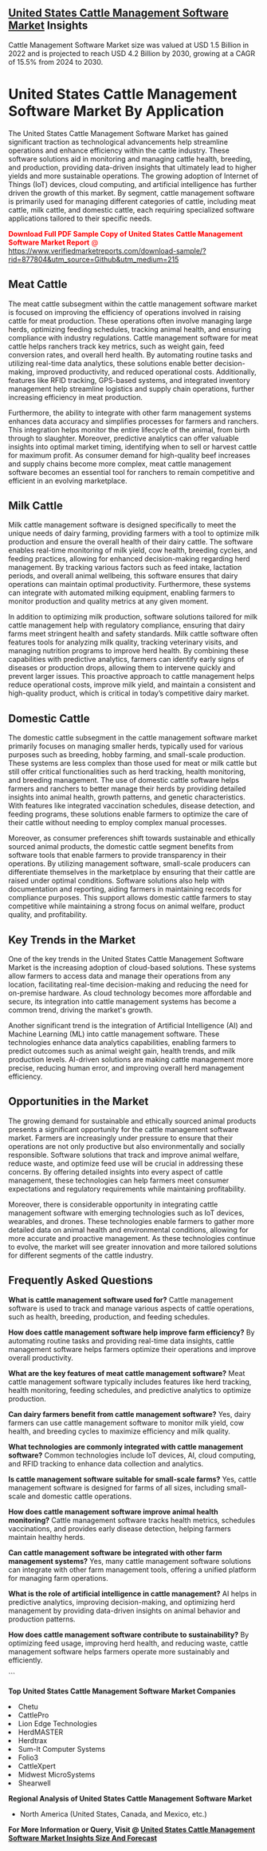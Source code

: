 <h2><a href="https://www.verifiedmarketreports.com/download-sample/?rid=877804&amp;utm_source=Github&amp;utm_medium=215" target="_blank">United States Cattle Management Software Market</a> Insights</h2><p>Cattle Management Software Market size was valued at USD 1.5 Billion in 2022 and is projected to reach USD 4.2 Billion by 2030, growing at a CAGR of 15.5% from 2024 to 2030.</p><p><h1>United States Cattle Management Software Market By Application</h1><p>The United States Cattle Management Software Market has gained significant traction as technological advancements help streamline operations and enhance efficiency within the cattle industry. These software solutions aid in monitoring and managing cattle health, breeding, and production, providing data-driven insights that ultimately lead to higher yields and more sustainable operations. The growing adoption of Internet of Things (IoT) devices, cloud computing, and artificial intelligence has further driven the growth of this market. By segment, cattle management software is primarily used for managing different categories of cattle, including meat cattle, milk cattle, and domestic cattle, each requiring specialized software applications tailored to their specific needs. </p><p><p><span class=""><span style="color: #ff0000;"><strong>Download Full PDF Sample Copy of United States Cattle Management Software Market Report</strong> @ </span><a href="https://www.verifiedmarketreports.com/download-sample/?rid=877804&amp;utm_source=Github&amp;utm_medium=215" target="_blank">https://www.verifiedmarketreports.com/download-sample/?rid=877804&amp;utm_source=Github&amp;utm_medium=215</a></span></p></p><h2>Meat Cattle</h2><p>The meat cattle subsegment within the cattle management software market is focused on improving the efficiency of operations involved in raising cattle for meat production. These operations often involve managing large herds, optimizing feeding schedules, tracking animal health, and ensuring compliance with industry regulations. Cattle management software for meat cattle helps ranchers track key metrics, such as weight gain, feed conversion rates, and overall herd health. By automating routine tasks and utilizing real-time data analytics, these solutions enable better decision-making, improved productivity, and reduced operational costs. Additionally, features like RFID tracking, GPS-based systems, and integrated inventory management help streamline logistics and supply chain operations, further increasing efficiency in meat production.<p>Furthermore, the ability to integrate with other farm management systems enhances data accuracy and simplifies processes for farmers and ranchers. This integration helps monitor the entire lifecycle of the animal, from birth through to slaughter. Moreover, predictive analytics can offer valuable insights into optimal market timing, identifying when to sell or harvest cattle for maximum profit. As consumer demand for high-quality beef increases and supply chains become more complex, meat cattle management software becomes an essential tool for ranchers to remain competitive and efficient in an evolving marketplace.</p><h2>Milk Cattle</h2><p>Milk cattle management software is designed specifically to meet the unique needs of dairy farming, providing farmers with a tool to optimize milk production and ensure the overall health of their dairy cattle. The software enables real-time monitoring of milk yield, cow health, breeding cycles, and feeding practices, allowing for enhanced decision-making regarding herd management. By tracking various factors such as feed intake, lactation periods, and overall animal wellbeing, this software ensures that dairy operations can maintain optimal productivity. Furthermore, these systems can integrate with automated milking equipment, enabling farmers to monitor production and quality metrics at any given moment.<p>In addition to optimizing milk production, software solutions tailored for milk cattle management help with regulatory compliance, ensuring that dairy farms meet stringent health and safety standards. Milk cattle software often features tools for analyzing milk quality, tracking veterinary visits, and managing nutrition programs to improve herd health. By combining these capabilities with predictive analytics, farmers can identify early signs of diseases or production drops, allowing them to intervene quickly and prevent larger issues. This proactive approach to cattle management helps reduce operational costs, improve milk yield, and maintain a consistent and high-quality product, which is critical in today’s competitive dairy market.</p><h2>Domestic Cattle</h2><p>The domestic cattle subsegment in the cattle management software market primarily focuses on managing smaller herds, typically used for various purposes such as breeding, hobby farming, and small-scale production. These systems are less complex than those used for meat or milk cattle but still offer critical functionalities such as herd tracking, health monitoring, and breeding management. The use of domestic cattle software helps farmers and ranchers to better manage their herds by providing detailed insights into animal health, growth patterns, and genetic characteristics. With features like integrated vaccination schedules, disease detection, and feeding programs, these solutions enable farmers to optimize the care of their cattle without needing to employ complex manual processes.<p>Moreover, as consumer preferences shift towards sustainable and ethically sourced animal products, the domestic cattle segment benefits from software tools that enable farmers to provide transparency in their operations. By utilizing management software, small-scale producers can differentiate themselves in the marketplace by ensuring that their cattle are raised under optimal conditions. Software solutions also help with documentation and reporting, aiding farmers in maintaining records for compliance purposes. This support allows domestic cattle farmers to stay competitive while maintaining a strong focus on animal welfare, product quality, and profitability.</p><h2>Key Trends in the Market</h2><p>One of the key trends in the United States Cattle Management Software Market is the increasing adoption of cloud-based solutions. These systems allow farmers to access data and manage their operations from any location, facilitating real-time decision-making and reducing the need for on-premise hardware. As cloud technology becomes more affordable and secure, its integration into cattle management systems has become a common trend, driving the market's growth.</p><p>Another significant trend is the integration of Artificial Intelligence (AI) and Machine Learning (ML) into cattle management software. These technologies enhance data analytics capabilities, enabling farmers to predict outcomes such as animal weight gain, health trends, and milk production levels. AI-driven solutions are making cattle management more precise, reducing human error, and improving overall herd management efficiency.</p><h2>Opportunities in the Market</h2><p>The growing demand for sustainable and ethically sourced animal products presents a significant opportunity for the cattle management software market. Farmers are increasingly under pressure to ensure that their operations are not only productive but also environmentally and socially responsible. Software solutions that track and improve animal welfare, reduce waste, and optimize feed use will be crucial in addressing these concerns. By offering detailed insights into every aspect of cattle management, these technologies can help farmers meet consumer expectations and regulatory requirements while maintaining profitability.</p><p>Moreover, there is considerable opportunity in integrating cattle management software with emerging technologies such as IoT devices, wearables, and drones. These technologies enable farmers to gather more detailed data on animal health and environmental conditions, allowing for more accurate and proactive management. As these technologies continue to evolve, the market will see greater innovation and more tailored solutions for different segments of the cattle industry.</p><h2>Frequently Asked Questions</h2><p><b>What is cattle management software used for?</b> Cattle management software is used to track and manage various aspects of cattle operations, such as health, breeding, production, and feeding schedules.</p><p><b>How does cattle management software help improve farm efficiency?</b> By automating routine tasks and providing real-time data insights, cattle management software helps farmers optimize their operations and improve overall productivity.</p><p><b>What are the key features of meat cattle management software?</b> Meat cattle management software typically includes features like herd tracking, health monitoring, feeding schedules, and predictive analytics to optimize production.</p><p><b>Can dairy farmers benefit from cattle management software?</b> Yes, dairy farmers can use cattle management software to monitor milk yield, cow health, and breeding cycles to maximize efficiency and milk quality.</p><p><b>What technologies are commonly integrated with cattle management software?</b> Common technologies include IoT devices, AI, cloud computing, and RFID tracking to enhance data collection and analytics.</p><p><b>Is cattle management software suitable for small-scale farms?</b> Yes, cattle management software is designed for farms of all sizes, including small-scale and domestic cattle operations.</p><p><b>How does cattle management software improve animal health monitoring?</b> Cattle management software tracks health metrics, schedules vaccinations, and provides early disease detection, helping farmers maintain healthy herds.</p><p><b>Can cattle management software be integrated with other farm management systems?</b> Yes, many cattle management software solutions can integrate with other farm management tools, offering a unified platform for managing farm operations.</p><p><b>What is the role of artificial intelligence in cattle management?</b> AI helps in predictive analytics, improving decision-making, and optimizing herd management by providing data-driven insights on animal behavior and production patterns.</p><p><b>How does cattle management software contribute to sustainability?</b> By optimizing feed usage, improving herd health, and reducing waste, cattle management software helps farmers operate more sustainably and efficiently.</p>```</p><p><strong>Top United States Cattle Management Software Market Companies</strong></p><div data-test-id=""><p><li>Chetu</li><li> CattlePro</li><li> Lion Edge Technologies</li><li> HerdMASTER</li><li> Herdtrax</li><li> Sum-It Computer Systems</li><li> Folio3</li><li> CattleXpert</li><li> Midwest MicroSystems</li><li> Shearwell</li></p><div><strong>Regional Analysis of&nbsp;United States Cattle Management Software Market</strong></div><ul><li dir="ltr"><p dir="ltr">North America&nbsp;(United States, Canada, and Mexico, etc.)</p></li></ul><p><strong>For More Information or Query, Visit @&nbsp;</strong><strong><a href="https://www.verifiedmarketreports.com/product/cattle-management-software-market/?utm_source=Github&amp;utm_medium=215" target="_blank">United States Cattle Management Software Market Insights Size And Forecast</a></strong></p></div>
